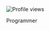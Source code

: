  <img src="https://komarev.com/ghpvc/?username=localsix&color=9A9A9A&labelColor=000000&style=for-the-badge&logo=github&label=VISITORS&logoColor=9A9A9A" alt="Profile views" />

Programmer
